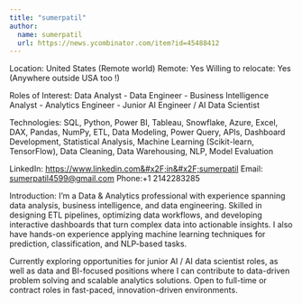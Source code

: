```yaml
---
title: "sumerpatil"
author:
  name: sumerpatil
  url: https://news.ycombinator.com/item?id=45488412
---
```

Location: United States (Remote world)
Remote: Yes
Willing to relocate: Yes (Anywhere outside USA too !)

Roles of Interest: Data Analyst - Data Engineer - Business Intelligence Analyst - Analytics Engineer - Junior AI Engineer &#x2F; AI Data Scientist

Technologies: SQL, Python, Power BI, Tableau, Snowflake, Azure, Excel, DAX, Pandas, NumPy, ETL, Data Modeling, Power Query, APIs, Dashboard Development, Statistical Analysis, Machine Learning (Scikit-learn, TensorFlow), Data Cleaning, Data Warehousing, NLP, Model Evaluation

LinkedIn: <a href="https:&#x2F;&#x2F;www.linkedin.com&#x2F;in&#x2F;sumerpatil" rel="nofollow">https:&#x2F;&#x2F;www.linkedin.com&#x2F;in&#x2F;sumerpatil</a>
Email: sumerpatil4599@gmail.com
Phone:+1 2142283285

Introduction:
I’m a Data &amp; Analytics professional with experience spanning data analysis, business intelligence, and data engineering. Skilled in designing ETL pipelines, optimizing data workflows, and developing interactive dashboards that turn complex data into actionable insights. I also have hands-on experience applying machine learning techniques for prediction, classification, and NLP-based tasks.

Currently exploring opportunities for junior AI &#x2F; AI data scientist roles, as well as data and BI-focused positions where I can contribute to data-driven problem solving and scalable analytics solutions. Open to full-time or contract roles in fast-paced, innovation-driven environments.
<JobApplication />
